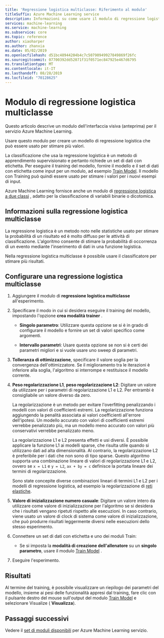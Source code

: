 ```yaml
---
title: 'Regressione logistica multiclasse: Riferimento al modulo'
titleSuffix: Azure Machine Learning service
description: Informazioni su come usare il modulo di regressione logistica multiclasse nel servizio Azure Machine Learning per creare un modello di regressione logistica che può essere usato per stimare più valori.
services: machine-learning
ms.service: machine-learning
ms.subservice: core
ms.topic: reference
author: xiaoharper
ms.author: zhanxia
ms.date: 05/02/2019
ms.openlocfilehash: d51bc48944204b4c7c50790949927849869f26fc
ms.sourcegitcommit: 07700392dd52071f31f0571ec847925e467d6795
ms.translationtype: MT
ms.contentlocale: it-IT
ms.lasthandoff: 08/28/2019
ms.locfileid: "70128625"
---
```

# <a name="multiclass-logistic-regression-module"></a>Modulo di regressione logistica multiclasse

Questo articolo descrive un modulo dell'interfaccia visiva (anteprima) per il servizio Azure Machine Learning.

Usare questo modulo per creare un modello di regressione logistica che può essere usato per stimare più valori.

La classificazione che usa la regressione logistica è un metodo di apprendimento supervisionato e pertanto richiede un set di dati con etichetta. Per eseguire il training del modello, fornire il modello e il set di dati con etichetta come input per un modulo, ad esempio [Train Model](./train-model.md). Il modello con Training può quindi essere usato per stimare i valori per i nuovi esempi di input.

Azure Machine Learning fornisce anche un modulo di [regressione logistica a due classi](./two-class-logistic-regression.md) , adatto per la classificazione di variabili binarie o dicotomica.

## <a name="about-multiclass-logistic-regression"></a>Informazioni sulla regressione logistica multiclasse

La regressione logistica è un metodo noto nelle statistiche usato per stimare la probabilità di un risultato ed è molto diffuso per le attività di classificazione. L'algoritmo consente di stimare la probabilità di occorrenza di un evento mediante l'inserimento di dati in una funzione logistica. 

Nella regressione logistica multiclasse è possibile usare il classificatore per stimare più risultati.

## <a name="configure-a-multiclass-logistic-regression"></a>Configurare una regressione logistica multiclasse

1. Aggiungere il modulo di **regressione logistica multiclasse** all'esperimento.

2. Specificare il modo in cui si desidera eseguire il training del modello, impostando l'opzione **crea modalità trainer** .

    + **Singolo parametro**: Utilizzare questa opzione se si è in grado di configurare il modello e fornire un set di valori specifico come argomenti.

    + **Intervallo parametri**: Usare questa opzione se non si è certi dei parametri migliori e si vuole usare uno sweep di parametri.

3. **Tolleranza di ottimizzazione**, specificare il valore soglia per la convergenza dell'ottimizzatore. Se il miglioramento tra le iterazioni è inferiore alla soglia, l'algoritmo si interrompe e restituisce il modello corrente.

4. **Peso regolarizzazione L1**, **peso regolarizzazione L2**: Digitare un valore da utilizzare per i parametri di regolarizzazione L1 e L2. Per entrambi è consigliabile un valore diverso da zero.

    La regolarizzazione è un metodo per evitare l'overfitting penalizzando i modelli con valori di coefficienti estremi. La regolarizzazione funziona aggiungendo la penalità associata ai valori coefficienti all'errore dell'ipotesi. Un modello accurato con valori di coefficienti estremi verrebbe penalizzato più, ma un modello meno accurato con valori più conservativi verrebbe penalizzato meno.

     La regolarizzazione L1 e L2 presenta effetti e usi diversi. È possibile applicare la funzione L1 ai modelli sparse, che risulta utile quando si utilizzano dati ad alta dimensionalità. Al contrario, la regolarizzazione L2 è preferibile per i dati che non sono di tipo sparse.  Questo algoritmo supporta una combinazione lineare di valori di regolarizzazione L1 e L2, ovvero se `x = L1` e `y = L2`, `ax + by = c` definisce la portata lineare dei termini di regolarizzazione.

     Sono state concepite diverse combinazioni lineari di termini L1 e L2 per i modelli di regressione logistica, ad esempio la regolarizzazione di [reti elastiche](https://wikipedia.org/wiki/Elastic_net_regularization).

6. **Valore di inizializzazione numero casuale**: Digitare un valore intero da utilizzare come valore di inizializzazione per l'algoritmo se si desidera che i risultati vengano ripetuti rispetto alle esecuzioni. In caso contrario, viene usato un valore di clock di sistema come valore di inizializzazione, che può produrre risultati leggermente diversi nelle esecuzioni dello stesso esperimento.

8. Connettere un set di dati con etichetta e uno dei moduli Train:

    + Se si imposta la **modalità di creazione dell'allenatore** su un **singolo parametro**, usare il modulo [Train Model](./train-model.md) .

9. Eseguire l'esperimento.

## <a name="results"></a>Risultati

Al termine del training, è possibile visualizzare un riepilogo dei parametri del modello, insieme ai pesi delle funzionalità appresi dal training, fare clic con il pulsante destro del mouse sull'output del modulo [Train Model](./train-model.md) e selezionare Visualize ( **Visualizza**).


## <a name="next-steps"></a>Passaggi successivi

Vedere il [set di moduli disponibili](module-reference.md) per Azure Machine Learning servizio. 